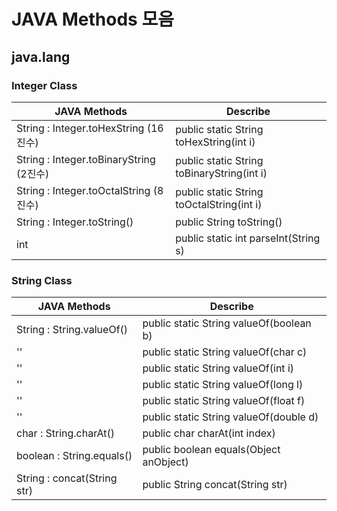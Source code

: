 # JAVA Methods 모음

## java.lang

### Integer Class

|JAVA Methods|Describe|
|---|---|
|String : Integer.toHexString (16진수)|public static String toHexString(int i)|
|String : Integer.toBinaryString (2진수)|public static String toBinaryString(int i)|
|String : Integer.toOctalString (8진수)|public static String toOctalString(int i)|
|String : Integer.toString()|public String toString()|
|int|public static int parseInt(String s)|


### String Class
|JAVA Methods|Describe|
|---|---|
|String : String.valueOf()|public static String valueOf(boolean b)|
|''|public static String valueOf(char c)|
|''|public static String valueOf(int i)|
|''|public static String valueOf(long l)|
|''|public static String valueOf(float f)|
|''|public static String valueOf(double d)|
|char : String.charAt()|public char charAt(int index)|
|boolean : String.equals()|public boolean equals(Object anObject)|
|String : concat(String str)|public String concat(String str)|
